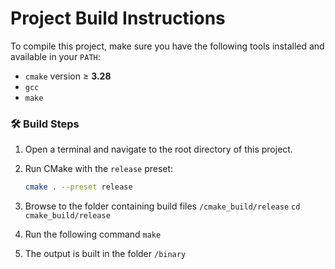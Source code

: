 # Project Build Instructions

To compile this project, make sure you have the following tools installed and available in your `PATH`:

- `cmake` version ≥ **3.28**
- `gcc`
- `make`

### 🛠️ Build Steps

1. Open a terminal and navigate to the root directory of this project.

2. Run CMake with the `release` preset:

   ```bash
   cmake . --preset release
3. Browse to the folder containing build files
   `/cmake_build/release`
   `cd cmake_build/release`

4. Run the following command
   `make`

5. The output is built in the folder
   `/binary`
